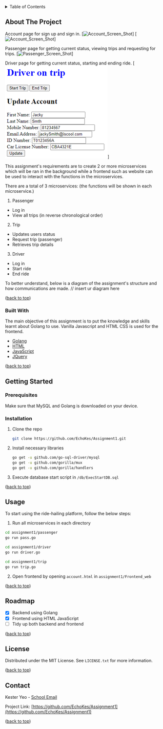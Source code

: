 <!-- TABLE OF CONTENTS -->
<details>
  <summary>Table of Contents</summary>
  <ol>
    <li>
      <a href="#about-the-project">About The Project</a>
      <ul>
        <li><a href="#built-with">Built With</a></li>
      </ul>
    </li>
    <li>
      <a href="#getting-started">Getting Started</a>
      <ul>
        <li><a href="#installation">Installation</a></li>
        <li><a href="#usage">Usage</a></li>
      </ul>
    </li>
    <li><a href="#roadmap">Roadmap</a></li>
    <li><a href="#license">License</a></li>
    <li><a href="#contact">Contact</a></li>
  </ol>
</details>


<!-- ABOUT THE PROJECT -->
## About The Project

Account page for sign up and sign in.
[![Account_Screen_Shot][account-screenshot1]]
[![Account_Screen_Shot][account-screenshot2]]

Passenger page for getting current status, viewing trips and requesting for trips.
[![Passenger_Screen_Shot][passenger-screenshot]]

Driver page for getting current status, starting and ending ride.
[![Driver_Screen_Shot][driver-screenshot]]

This assignment's requirements are to create 2 or more microservices which will be ran in the background while a frontend such as website can be used to interact with the functions in the microservices. 

There are a total of 3 microservices:
(the functions will be shown in each microservice.)
1. Passenger
  * Log in
  * View all trips (in reverse chronological order) 
2. Trip
  * Updates users status
  * Request trip (passenger)
  * Retrieves trip details
3. Driver
  * Log in
  * Start ride
  * End ride

To better understand, below is a diagram of the assignment's structure and how communications are made.
// insert ur diagram here

<p align="left">(<a href="#top">back to top</a>)</p>


### Built With

The main objective of this assignment is to put the knowledge and skills learnt about Golang to use. 
Vanilla Javascript and HTML CSS is used for the frontend.

* [Golang](https://go.dev/)
* [HTML](https://html.com/)
* [JavaScript](https://www.javascript.com/)
* [JQuery](https://jquery.com)
<p align="left">(<a href="#top">back to top</a>)</p>


<!-- GETTING STARTED -->
## Getting Started

### Prerequisites

Make sure that MySQL and Golang is downloaded on your device.

### Installation

1. Clone the repo
   ```sh
   git clone https://github.com/EchoKes/Assignment1.git
   ```
2. Install necessary libraries
   ```sh
   go get -u github.com/go-sql-driver/mysql
   go get -u github.com/gorilla/mux
   go get -u github.com/gorilla/handlers
   ```
3. Execute database start script in `/db/ExecStartDB.sql`

<p align="left">(<a href="#top">back to top</a>)</p>


<!-- USAGE EXAMPLES -->
## Usage

To start using the ride-hailing platform, follow the below steps:
1. Run all microservices in each directory
 ```sh
 cd assignment1/passenger
 go run pass.go
 ```
 ```sh
 cd assignment1/driver
 go run driver.go
 ```
 ```sh
 cd assignment1/trip
 go run trip.go
 ```
2. Open frontend by opening `account.html` in `assignment1/Frontend_web`

<p align="left">(<a href="#top">back to top</a>)</p>


<!-- ROADMAP -->
## Roadmap

- [x] Backend using Golang
- [x] Frontend using HTML JavaScript
- [ ] Tidy up both backend and frontend

<p align="left">(<a href="#top">back to top</a>)</p>


<!-- LICENSE -->
## License

Distributed under the MIT License. See `LICENSE.txt` for more information.

<p align="left">(<a href="#top">back to top</a>)</p>


<!-- CONTACT -->
## Contact

Kester Yeo - [School Email](mailto:s10185261@connect.np.edu.sg) 

Project Link: [https://github.com/EchoKes/Assignment1](https://github.com/EchoKes/Assignment1)

<p align="left">(<a href="#top">back to top</a>)</p>


<!-- MARKDOWN LINKS & IMAGES -->
<!-- https://www.markdownguide.org/basic-syntax/#reference-style-links -->
[account-screenshot1]: ../images/login.png
[account-screenshot2]: ../images/register_driver.png
[passenger-screenshot]: ../images/viewtrips.png
[driver-screenshot]: /images/driverpage.png
